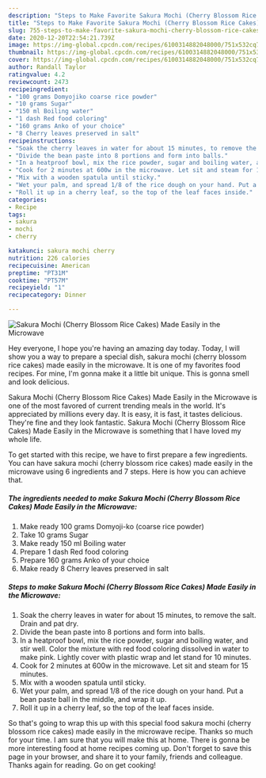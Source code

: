 ```yaml
---
description: "Steps to Make Favorite Sakura Mochi (Cherry Blossom Rice Cakes) Made Easily in the Microwave"
title: "Steps to Make Favorite Sakura Mochi (Cherry Blossom Rice Cakes) Made Easily in the Microwave"
slug: 755-steps-to-make-favorite-sakura-mochi-cherry-blossom-rice-cakes-made-easily-in-the-microwave
date: 2020-12-20T22:54:21.739Z
image: https://img-global.cpcdn.com/recipes/6100314882048000/751x532cq70/sakura-mochi-cherry-blossom-rice-cakes-made-easily-in-the-microwave-recipe-main-photo.jpg
thumbnail: https://img-global.cpcdn.com/recipes/6100314882048000/751x532cq70/sakura-mochi-cherry-blossom-rice-cakes-made-easily-in-the-microwave-recipe-main-photo.jpg
cover: https://img-global.cpcdn.com/recipes/6100314882048000/751x532cq70/sakura-mochi-cherry-blossom-rice-cakes-made-easily-in-the-microwave-recipe-main-photo.jpg
author: Randall Taylor
ratingvalue: 4.2
reviewcount: 2473
recipeingredient:
- "100 grams Domyojiko coarse rice powder"
- "10 grams Sugar"
- "150 ml Boiling water"
- "1 dash Red food coloring"
- "160 grams Anko of your choice"
- "8 Cherry leaves preserved in salt"
recipeinstructions:
- "Soak the cherry leaves in water for about 15 minutes, to remove the salt. Drain and pat dry."
- "Divide the bean paste into 8 portions and form into balls."
- "In a heatproof bowl, mix the rice powder, sugar and boiling water, and stir well. Color the mixture with red food coloring dissolved in water to make pink. Lightly cover with plastic wrap and let stand for 10 minutes."
- "Cook for 2 minutes at 600w in the microwave. Let sit and steam for 15 minutes."
- "Mix with a wooden spatula until sticky."
- "Wet your palm, and spread 1/8 of the rice dough on your hand. Put a bean paste ball in the middle, and wrap it up."
- "Roll it up in a cherry leaf, so the top of the leaf faces inside."
categories:
- Recipe
tags:
- sakura
- mochi
- cherry

katakunci: sakura mochi cherry 
nutrition: 226 calories
recipecuisine: American
preptime: "PT31M"
cooktime: "PT57M"
recipeyield: "1"
recipecategory: Dinner

---
```



![Sakura Mochi (Cherry Blossom Rice Cakes) Made Easily in the Microwave](https://img-global.cpcdn.com/recipes/6100314882048000/751x532cq70/sakura-mochi-cherry-blossom-rice-cakes-made-easily-in-the-microwave-recipe-main-photo.jpg)

Hey everyone, I hope you're having an amazing day today. Today, I will show you a way to prepare a special dish, sakura mochi (cherry blossom rice cakes) made easily in the microwave. It is one of my favorites food recipes. For mine, I'm gonna make it a little bit unique. This is gonna smell and look delicious.



Sakura Mochi (Cherry Blossom Rice Cakes) Made Easily in the Microwave is one of the most favored of current trending meals in the world. It's appreciated by millions every day. It is easy, it is fast, it tastes delicious. They're fine and they look fantastic. Sakura Mochi (Cherry Blossom Rice Cakes) Made Easily in the Microwave is something that I have loved my whole life.


To get started with this recipe, we have to first prepare a few ingredients. You can have sakura mochi (cherry blossom rice cakes) made easily in the microwave using 6 ingredients and 7 steps. Here is how you can achieve that.

<!--inarticleads1-->

##### The ingredients needed to make Sakura Mochi (Cherry Blossom Rice Cakes) Made Easily in the Microwave:

1. Make ready 100 grams Domyoji-ko (coarse rice powder)
1. Take 10 grams Sugar
1. Make ready 150 ml Boiling water
1. Prepare 1 dash Red food coloring
1. Prepare 160 grams Anko of your choice
1. Make ready 8 Cherry leaves preserved in salt




<!--inarticleads2-->

##### Steps to make Sakura Mochi (Cherry Blossom Rice Cakes) Made Easily in the Microwave:

1. Soak the cherry leaves in water for about 15 minutes, to remove the salt. Drain and pat dry.
1. Divide the bean paste into 8 portions and form into balls.
1. In a heatproof bowl, mix the rice powder, sugar and boiling water, and stir well. Color the mixture with red food coloring dissolved in water to make pink. Lightly cover with plastic wrap and let stand for 10 minutes.
1. Cook for 2 minutes at 600w in the microwave. Let sit and steam for 15 minutes.
1. Mix with a wooden spatula until sticky.
1. Wet your palm, and spread 1/8 of the rice dough on your hand. Put a bean paste ball in the middle, and wrap it up.
1. Roll it up in a cherry leaf, so the top of the leaf faces inside.




So that's going to wrap this up with this special food sakura mochi (cherry blossom rice cakes) made easily in the microwave recipe. Thanks so much for your time. I am sure that you will make this at home. There is gonna be more interesting food at home recipes coming up. Don't forget to save this page in your browser, and share it to your family, friends and colleague. Thanks again for reading. Go on get cooking!
